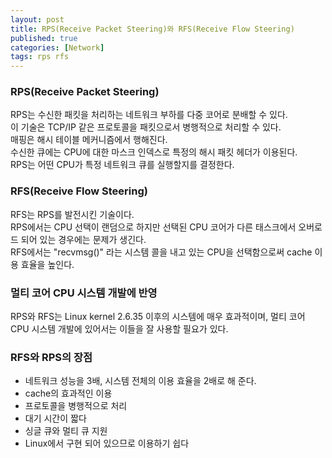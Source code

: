 ```yaml
---
layout: post
title: RPS(Receive Packet Steering)와 RFS(Receive Flow Steering)  
published: true
categories: [Network]
tags: rps rfs
---
```

### RPS(Receive Packet Steering)
RPS는 수신한 패킷을 처리하는 네트워크 부하를 다중 코어로 분배할 수 있다.  
이 기술은 TCP/IP 같은 프로토콜을 패킷으로서 병행적으로 처리할 수 있다.  
매핑은 해시 테이블 메커니즘에서 행해진다.  
수신한 큐에는 CPU에 대한 마스크 인덱스로 특정의 해시 패킷 헤더가 이용된다.  
RPS는 어떤 CPU가 특정 네트워크 큐를 실행할지를 결정한다.  
  
### RFS(Receive Flow Steering) 
RFS는 RPS를 발전시킨 기술이다.  
RPS에서는 CPU 선택이 랜덤으로 하지만 선택된 CPU 코어가 다른 태스크에서 오버로드 되어 있는 경우에는 문제가 생긴다.  
RFS에서는 "recvmsg()" 라는 시스템 콜을 내고 있는 CPU을 선택함으로써 cache 이용 효율을 높인다.  
  
### 멀티 코어 CPU 시스템 개발에 반영
RPS와 RFS는 Linux kernel 2.6.35 이후의 시스템에 매우 효과적이며, 멀티 코어 CPU 시스템 개발에 있어서는 이들을 잘 사용할 필요가 있다.  
  
### RFS와 RPS의 장점
- 네트워크 성능을 3배, 시스템 전체의 이용 효율을 2배로 해 준다.
- cache의 효과적인 이용
- 프로토콜을 병행적으로 처리
- 대기 시간이 짧다
- 싱글 큐와 멀티 큐 지원
- Linux에서 구현 되어 있으므로 이용하기 쉽다　　　　　　　　　　　　　　　　　　　　　　　　　　　　　　